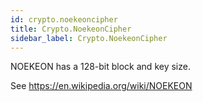 ```yaml
---
id: crypto.noekeoncipher
title: Crypto.NoekeonCipher
sidebar_label: Crypto.NoekeonCipher
---
```



NOEKEON has a 128-bit block and key size.

See <https://en.wikipedia.org/wiki/NOEKEON>


